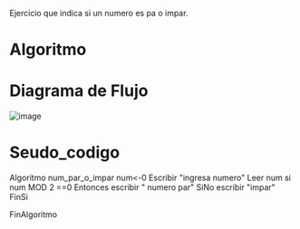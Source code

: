 Ejercicio que indica si un numero es pa o impar.
# Algoritmo

# Diagrama de Flujo
![image]( )

# Seudo_codigo

Algoritmo num_par_o_impar
	num<-0
	Escribir "ingresa numero"
	Leer num
	si num MOD 2 ==0 Entonces
		escribir " numero par"
	SiNo
		escribir "impar"
	FinSi
	
FinAlgoritmo
